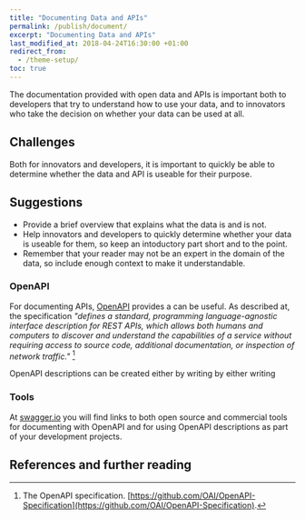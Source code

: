 ```yaml
---
title: "Documenting Data and APIs"
permalink: /publish/document/
excerpt: "Documenting Data and APIs"
last_modified_at: 2018-04-24T16:30:00 +01:00
redirect_from:
  - /theme-setup/
toc: true
---
```


The documentation provided with open data and APIs is important both to developers that try to understand how to use your data, and to innovators who take the decision on whether your data can be used at all.


## Challenges

Both for innovators and developers, it is important to quickly be able to determine whether the data and API is useable for their purpose. 


## Suggestions

- Provide a brief overview that explains what the data is and is not.
- Help innovators and developers to quickly determine whether your data is useable for them, so keep an intoductory part short and to the point.
- Remember that your reader may not be an expert in the domain of the data, so include enough context to make it understandable.

### OpenAPI

For documenting APIs, [OpenAPI](https://www.openapis.org) provides a  can be useful. 
As described at, the specification *"defines a standard, programming language-agnostic interface description for REST APIs, which allows both humans and computers to discover and understand the capabilities of a service without requiring access to source code, additional documentation, or inspection of network traffic."* [^1] 


OpenAPI descriptions can be created either by writing  by either writing 


### Tools

At [swagger.io](https://swagger.io) you will find links to both open source and commercial tools for documenting with OpenAPI and for using OpenAPI descriptions as part of your development projects.

## References and further reading 

[^1]: The OpenAPI specification. [https://github.com/OAI/OpenAPI-Specification](https://github.com/OAI/OpenAPI-Specification).
